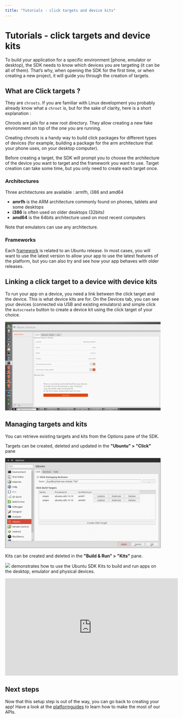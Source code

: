 ```yaml
---
title: "Tutorials - click targets and device kits"
---
```


# Tutorials - click targets and device kits

To build your application for a specific environment [phone, emulator or
desktop), the SDK needs to know which devices you are targeting (it can be all
of them). That’s why, when opening the SDK for the first time, or when
creating a new project, it will guide you through the creation of targets.

## What are Click targets ?

They are `chroots`. If you are familiar with Linux development you probably
already know what a `chroot` is, but for the sake of clarity, here is a short
explanation :

Chroots are jails for a new root directory. They allow creating a new fake
environment on top of the one you are running.

Creating chroots is a handy way to build click packages for different types of
devices (for example, building a package for the arm architecture that your
phone uses, on your desktop computer).

Before creating a target, the SDK will prompt you to choose the architecture
of the device you want to target and the framework you want to use. Target
creation can take some time, but you only need to create each target once.

### Architectures

Three architectures are available : armfh, i386 and amd64

  * **amrfh** is the ARM architecture commonly found on phones, tablets and some desktops
  * **i386** is often used on older desktops (32bits)
  * **amd64** is the 64bits architecture used on most recent computers

Note that emulators can use any architecture.

### Frameworks

Each
[framework](../guides/frameworks.md) is
related to an Ubuntu release. In most cases, you will want to use the latest
version to allow your app to use the latest features of the platform, but you
can also try and see how your app behaves with older releases.

## Linking a click target to a device with device kits

To run your app on a device, you need a link between the click target and the
device. This is what device kits are for. On the Devices tab, you can see your
devices (connected via USB and existing emulators) and simple click the
`Autocreate` button to create a device kit using the click target of your
choice.

![](../../../media/autocreate_device_kit-700x399.png)

## Managing targets and kits

You can retrieve existing targets and kits from the Options pane of the SDK.

Targets can be created, deleted and updated in the **"Ubuntu" > "Click"** pane

![](../../../media/manage_targets-700x404.png)

Kits can be created and deleted in the **"Build & Run" > "Kits"** pane.

![](../../../media/+NekheleshRamananthan/posts)
demonstrates how to use the Ubuntu SDK Kits to build and run apps on the
desktop, emulator and physical devices.

<iframe width="560" height="315" src="https://www.youtube-nocookie.com/embed/PBpCykbmqs8?rel=0" frameborder="0" allowfullscreen></iframe>

## Next steps

Now that this setup step is out of the way, you can go back to creating your
app! Have a look at the [platformguides](../guides/index.md) to learn how to
make the most of our APIs.
